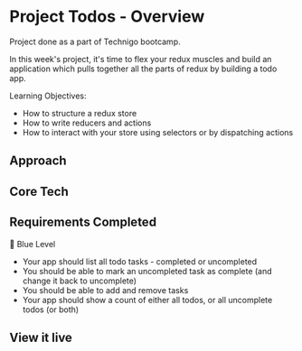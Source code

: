 # Project Todos - Overview
Project done as a part of Technigo bootcamp.

<!-- description -->
In this week's project, it's time to flex your redux muscles and build an application which pulls together all the parts of redux by building a todo app.


Learning Objectives:
- How to structure a redux store
- How to write reducers and actions
- How to interact with your store using selectors or by dispatching actions

## Approach


## Core Tech
<!-- - CSS
- API
- React
- React Hooks
- JSX -->



## Requirements Completed
🔵  Blue Level
- Your app should list all todo tasks - completed or uncompleted
- You should be able to mark an uncompleted task as complete (and change it back to uncomplete)
- You should be able to add and remove tasks
- Your app should show a count of either all todos, or all uncomplete todos (or both)

<!-- 🔴  Red Level (Intermediary Goals) -->
<!-- - Add a timestamp for each task indicating when it was created. Timestamp should be displayed as formatted date, but stored as raw date. You can either use built in JS functionalities or [moment.js](https://momentjs.com/) -->
<!-- - Add a **clear all** button to set all tasks to *done* status. You could also use this opportunity to make your app look nice when there's no data. See [empty states UX design](https://www.toptal.com/designers/ux/empty-state-ux-design) for some ideas. -->
<!-- - Use styled-components instead of vanilla CSS to do your styling -->

<!-- ⚫  Black Level (Advanced Goals) -->
<!-- - Add a date input to your new task form to set a due date on a task. It could be required, or optional - it's up to you. You could then display this in the list and style it differently when a task is overdue. -->
<!-- - Add filters to display completed/uncompleted tasks, tasks created after a given date or anything else you consider important. -->
  <!-- Hints -->
  <!-- Often, when approaching things like this in redux, it's common to use the redux store to save the current filter and dispatch actions to change it. You can then use that state in your selector to decide what todos to return from the selector. -->

<!-- - Create categories/tags for tasks so they can be grouped - for example, 'Housework', 'Shopping', etc. -->
<!-- - Create projects for tasks → A project could be a group of tasks which all need to be completed and when they are completed, the project is marked as complete. -->

## View it live
<!-- link goes here -->